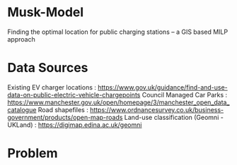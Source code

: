 # Musk-Model
Finding the optimal location for public charging stations – a GIS based MILP approach

# Data Sources
Existing EV charger locations : https://www.gov.uk/guidance/find-and-use-data-on-public-electric-vehicle-chargepoints
Council Managed Car Parks : https://www.manchester.gov.uk/open/homepage/3/manchester_open_data_catalogue
Road shapefiles : https://www.ordnancesurvey.co.uk/business-government/products/open-map-roads
Land-use classification (Geomni - UKLand) : https://digimap.edina.ac.uk/geomni

# Problem
